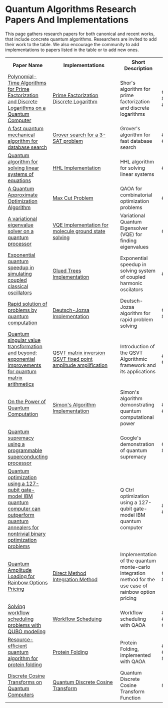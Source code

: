 # Quantum Algorithms Research Papers And Implementations

This page gathers research papers for both canonical and recent works, that
include concrete quantum algorithms. Researchers are invited to add their work
to the table. We also encourage the community to add implementations to papers listed
in the table or to add new ones.

<table>
    <tr>
        <th>Paper Name</th>
        <th>Implementations</th>
        <th>Short Description</th>
        <th>Tags</th>
    </tr>
    <tr>
        <td><a href="https://arxiv.org/abs/quant-ph/9508027" target="_blank">Polynomial-Time Algorithms for Prime Factorization and Discrete Logarithms on a Quantum Computer</a></td>
        <td>
          <a href="../algorithms/algebraic/shor/shor_modular_exponentiation.ipynb">Prime Factorization</a><br>
          <a href="../algorithms/algebraic/discrete_log/discrete_log.ipynb">Discrete Logarithm</a><br>
        </td>
        <td>Shor's algorithm for prime factorization and discrete logarithms</td>
        <td>#algebraic #prime_factorization #discrete_logarithms</td>
    </tr>
    <tr>
        <td><a href="https://arxiv.org/abs/quant-ph/9605043" target="_blank">A fast quantum mechanical algorithm for database search</a></td>
        <td>
          <a href="../algorithms/grover/3_sat_grover/3_sat_grover.ipynb">Grover search for a 3-SAT problem</a>
        </td>
        <td>Grover's algorithm for fast database search</td>
        <td>#grover #database_search</td>
    </tr>
    <tr>
        <td><a href="https://arxiv.org/abs/0811.3171" target="_blank">Quantum algorithm for solving linear systems of equations</a></td>
        <td>
          <a href="../algorithms/hhl/hhl/hhl.ipynb">HHL Implementation</a>
        </td>
        <td>HHL algorithm for solving linear systems</td>
        <td>#hhl #linear_systems</td>
    </tr>
    <tr>
        <td><a href="https://arxiv.org/abs/1411.4028" target="_blank">A Quantum Approximate Optimization Algorithm</a></td>
        <td>
          <a href="../applications/optimization/max_cut/max_cut.ipynb">Max Cut Problem</a>
        </td>
        <td>QAOA for combinatorial optimization problems</td>
        <td>#qaoa #optimization</td>
    </tr>
    <tr>
        <td><a href="https://arxiv.org/abs/1304.3061" target="_blank">A variational eigenvalue solver on a quantum processor</a></td>
        <td>
          <a href="../applications/chemistry/molecular_energy_curve/molecular_energy_curve.ipynb">VQE Implementation for molecule ground state solving</a>
        </td>
        <td>Variational Quantum Eigensolver (VQE) for finding eigenvalues</td>
        <td>#vqe</td>
    </tr>
    <tr>
        <td><a href="https://arxiv.org/abs/2303.13012" target="_blank">Exponential quantum speedup in simulating coupled classical oscillators</a></td>
        <td>
          <a href="../algorithms/glued_trees/glued_trees.ipynb">Glued Trees Implementation</a>
        </td>
        <td>Exponential speedup in solving system of coupled harmonic oscilators</td>
        <td>#quantum_speedup</td>
    </tr>
    <tr>
        <td><a href="https://royalsocietypublishing.org/doi/epdf/10.1098/rspa.1992.0167" target="_blank">Rapid solution of problems by quantum computation</a></td>
        <td>
          <a href="../algorithms/deutsch_jozsa/deutsch_jozsa.ipynb">Deutsch-Jozsa Implementation</a>
        </td>
        <td>Deutsch-Jozsa algorithm for rapid problem solving</td>
        <td>#deutsch_jozsa #problem_solving</td>
    </tr>
    <tr>
        <td><a href="https://arxiv.org/abs/1806.01838" target="_blank">Quantum singular value transformation and beyond: exponential improvements for quantum matrix arithmetics</a></td>
        <td>
          <a href="../algorithms/qsvt/qsvt_matrix_inversion/qsvt_matrix_inversion.ipynb
">QSVT matrix inversion</a><br>
          <a href="../algorithms/qsvt/qsvt_fixed_point_amplitude_amplification/qsvt_fixed_point_amplitude_amplification.ipynb">QSVT fixed point amplitude amplification</a><br>
        </td>
        <td>Introduction of the QSVT Algorithmic framework and its applications</td>
        <td>#qsvt #quantum_algorithms</td>
    </tr>
    <tr>
        <td><a href="https://epubs.siam.org/doi/10.1137/S0097539796298637" target="_blank">On the Power of Quantum Computation</a></td>
        <td>
          <a href="../algorithms/simon/simon.ipynb">Simon's Algorithm Implementation</a>
        </td>
        <td>Simon's algorithm demonstrating quantum computational power</td>
        <td>#simon #quantum_computation</td>
    </tr>
    <tr>
        <td><a href="https://www.nature.com/articles/s41586-019-1666-5" target="_blank">Quantum supremacy using a programmable superconducting processor</a></td>
        <td></td>
        <td>Google's demonstration of quantum supremacy</td>
        <td>#quantum_supremacy #google</td>
    </tr>
    <tr>
        <td><a href="https://arxiv.org/abs/2406.01743" target="_blank">Quantum optimization using a 127-qubit gate-model IBM quantum computer can outperform quantum annealers for nontrivial binary optimization problems</a></td>
        <td></td>
        <td>Q Ctrl optimization using a 127-qubit gate-model IBM quantum computer</td>
        <td>#quantum_optimization #ibm</td>
    </tr>
<tr>
        <td>
            <a href="https://arxiv.org/abs/2402.05574" target="_blank">Quantum Amplitude Loading for Rainbow Options Pricing</a>
        </td>
        <td style="min-width: 200px;">
          <a href="../research/rainbow_options_direct_method/rainbow_options_direct_method.ipynb">Direct Method</a><br>
          <a href="../research/rainbow_options_integration_method/rainbow_options_integration_method.ipynb">Integration Method</a>
        </td>
        <td>
            Implementation of the quantum monte-carlo integration method for the use case of rainbow option pricing
        </td>
        <td>
            #option_pricing<br>
            #amplitude_estimation
        </td>
    </tr>
    <tr>
        <td>
            <a href="https://arxiv.org/pdf/2205.04844" target="_blank">Solving workflow scheduling problems with QUBO modeling</a>
        </td>
        <td style="min-width: 200px;">
          <a href="../applications/logistics/task_scheduling_problem/task_scheduling_problem.ipynb">Workflow Scheduing</a>
        </td>
        <td>
            Workflow scheduling with QAOA
        </td>
        <td>
            #optimization<br>
            #QAOA<br>
            #logistics
        </td>
    </tr>
    <tr>
        <td>
            <a href="https://www.nature.com/articles/s41534-021-00368-4" target="_blank">Resource-efficient quantum algorithm for protein folding</a>
        </td>
        <td style="min-width: 200px;">
          <a href="../applications/chemistry/protein_folding/protein_folding.ipynb">Protein Folding</a>
        </td>
        <td>
            Protein Folding, implemented with QAOA
        </td>
        <td>
            #optimization<br>
            #QAOA<br>
            #chemistry
        </td>
    </tr>
    <tr>
        <td>
            <a href="https://arxiv.org/abs/quant-ph/0111038" target="_blank">Discrete Cosine Transforms on Quantum Computers</a>
        </td>
        <td style="min-width: 200px;">
          <a href="../functions/qmod_library_reference/classiq_open_library/qct_qst/qct_qst.ipynb">Quantum Discrete Cosine Transform</a>
        </td>
        <td>
            Quantum Discrete Cosine Transform Function
        </td>
        <td>
            #functions
        </td>
    </tr>
    
</table>
